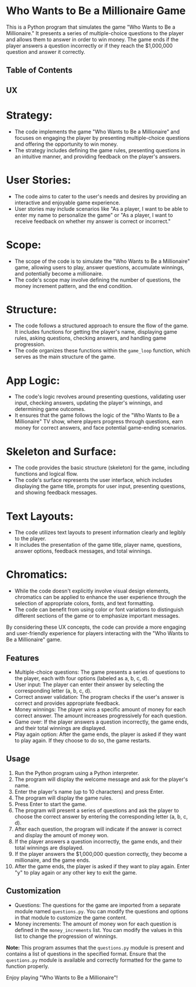 # Who Wants to Be a Millionaire Game

This is a Python program that simulates the game "Who Wants to Be a Millionaire." It presents a series of multiple-choice questions to the player and allows them to answer in order to win money. The game ends if the player answers a question incorrectly or if they reach the $1,000,000 question and answer it correctly.

## Table of Contents


## UX
# Strategy:
   - The code implements the game "Who Wants to Be a Millionaire" and focuses on engaging the player by presenting multiple-choice questions and offering the opportunity to win money.
   - The strategy includes defining the game rules, presenting questions in an intuitive manner, and providing feedback on the player's answers.

# User Stories:
   - The code aims to cater to the user's needs and desires by providing an interactive and enjoyable game experience.
   - User stories may include scenarios like "As a player, I want to be able to enter my name to personalize the game" or "As a player, I want to receive feedback on whether my answer is correct or incorrect."

# Scope:
   - The scope of the code is to simulate the "Who Wants to Be a Millionaire" game, allowing users to play, answer questions, accumulate winnings, and potentially become a millionaire.
   - The code's scope may involve defining the number of questions, the money increment pattern, and the end condition.

# Structure:
   - The code follows a structured approach to ensure the flow of the game. It includes functions for getting the player's name, displaying game rules, asking questions, checking answers, and handling game progression.
   - The code organizes these functions within the `game_loop` function, which serves as the main structure of the game.

# App Logic:
   - The code's logic revolves around presenting questions, validating user input, checking answers, updating the player's winnings, and determining game outcomes.
   - It ensures that the game follows the logic of the "Who Wants to Be a Millionaire" TV show, where players progress through questions, earn money for correct answers, and face potential game-ending scenarios.

# Skeleton and Surface:
   - The code provides the basic structure (skeleton) for the game, including functions and logical flow.
   - The code's surface represents the user interface, which includes displaying the game title, prompts for user input, presenting questions, and showing feedback messages.

# Text Layouts:
   - The code utilizes text layouts to present information clearly and legibly to the player.
   - It includes the presentation of the game title, player name, questions, answer options, feedback messages, and total winnings.

# Chromatics:
   - While the code doesn't explicitly involve visual design elements, chromatics can be applied to enhance the user experience through the selection of appropriate colors, fonts, and text formatting.
   - The code can benefit from using color or font variations to distinguish different sections of the game or to emphasize important messages.

By considering these UX concepts, the code can provide a more engaging and user-friendly experience for players interacting with the "Who Wants to Be a Millionaire" game.


## Features

- Multiple-choice questions: The game presents a series of questions to the player, each with four options (labeled as a, b, c, d).
- User input: The player can enter their answer by selecting the corresponding letter (a, b, c, d).
- Correct answer validation: The program checks if the user's answer is correct and provides appropriate feedback.
- Money winnings: The player wins a specific amount of money for each correct answer. The amount increases progressively for each question.
- Game over: If the player answers a question incorrectly, the game ends, and their total winnings are displayed.
- Play again option: After the game ends, the player is asked if they want to play again. If they choose to do so, the game restarts.

## Usage

1. Run the Python program using a Python interpreter.
2. The program will display the welcome message and ask for the player's name.
3. Enter the player's name (up to 10 characters) and press Enter.
4. The program will display the game rules.
5. Press Enter to start the game.
6. The program will present a series of questions and ask the player to choose the correct answer by entering the corresponding letter (a, b, c, d).
7. After each question, the program will indicate if the answer is correct and display the amount of money won.
8. If the player answers a question incorrectly, the game ends, and their total winnings are displayed.
9. If the player answers the $1,000,000 question correctly, they become a millionaire, and the game ends.
10. After the game ends, the player is asked if they want to play again. Enter "y" to play again or any other key to exit the game.

## Customization

- Questions: The questions for the game are imported from a separate module named `questions.py`. You can modify the questions and options in that module to customize the game content.
- Money increments: The amount of money won for each question is defined in the `money_increments` list. You can modify the values in this list to change the progression of winnings.

**Note:** This program assumes that the `questions.py` module is present and contains a list of questions in the specified format. Ensure that the `questions.py` module is available and correctly formatted for the game to function properly.

Enjoy playing "Who Wants to Be a Millionaire"!